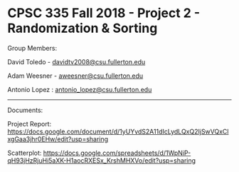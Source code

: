 # CPSC 335 Fall 2018 - Project 2 - Randomization & Sorting

Group Members:

  David Toledo - davidtv2008@csu.fullerton.edu
  
  Adam Weesner - aweesner@csu.fullerton.edu
  
  Antonio Lopez : antonio_lopez@csu.fullerton.edu
  
--- 

Documents:

  Project Report: https://docs.google.com/document/d/1yUYvdS2A11dIcLydLQxQ2IjSwVQxClxgGaa3jhr0EHw/edit?usp=sharing
  
  Scatterplot: https://docs.google.com/spreadsheets/d/1WpNiP-qH93jHzRjuHi5aXK-H1aocRXESx_KrshMHXVo/edit?usp=sharing

